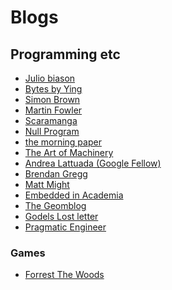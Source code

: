 Blogs
=====


## Programming etc
 - [Julio biason](https://blog.juliobiason.net/)
 - [Bytes by Ying](https://bytes.yingw787.com/)
 - [Simon Brown](https://simonbrown.je/)
 - [Martin Fowler](https://martinfowler.com/)
 - [Scaramanga](https://giannitedesco.github.io/)
 - [Null Program](https://nullprogram.com/)
 - [the morning paper](https://blog.acolyer.org/)
 - [The Art of Machinery](https://theartofmachinery.com/)
 - [Andrea Lattuada (Google Fellow)](https://andrea.lattuada.me/)
 - [Brendan Gregg](http://www.brendangregg.com/index.html)
 - [Matt Might](http://matt.might.net/)
 - [Embedded in Academia](https://blog.regehr.org/)
 - [The Geomblog](http://blog.geomblog.org/)
 - [Godels Lost letter](https://rjlipton.wordpress.com/)
 - [Pragmatic Engineer](https://blog.pragmaticengineer.com/)

### Games
 - [Forrest The Woods](https://www.forrestthewoods.com/)

